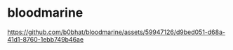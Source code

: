 # bloodmarine


https://github.com/b0bhat/bloodmarine/assets/59947126/d9bed051-d68a-41d1-8760-1ebb749b46ae

